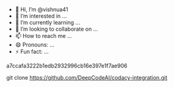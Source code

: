 - 👋 Hi, I’m @vishnua41
- 👀 I’m interested in ...
- 🌱 I’m currently learning ...
- 💞️ I’m looking to collaborate on ...
- 📫 How to reach me ...
- 😄 Pronouns: ...
- ⚡ Fun fact: ...

<!---
vishnua41/vishnua41 is a ✨ special ✨ repository because its `README.md` (this file) appears on your GitHub profile.
You can click the Preview link to take a look at your changes.
--->
a7ccafa3222b1edb2932996cb16e397e1f7ae906


git clone https://github.com/DeepCodeAI/codacy-integration.git 